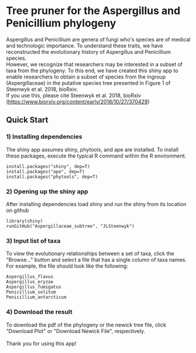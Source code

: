 # Tree pruner for the Aspergillus and Penicillium phylogeny

Aspergillus and Penicillium are genera of fungi who's species are of medical and technologic importance. To understand these traits, we have reconstructed the evolutionary history of Aspergillus and Penicillium species. 
<br />
However, we recognize that researchers may be interested in a subset of taxa from the phylogeny. To this end, we have created this shiny app to enable researchers to obtain a subset of species from the ingroup (Aspergillaceae) in the putative species tree presented in Figure 1 of Steenwyk et al. 2018, bioRxiv.
<br />
If you use this, please cite Steenwyk et al. 2018, bioRxiv (https://www.biorxiv.org/content/early/2018/10/27/370429)

## Quick Start

### 1) Installing dependencies
The shiny app assumes shiny, phytools, and ape are installed. To install these packages, execute the typical R command within the R environment.
~~~~
install.packages("shiny", dep=T)
install.packages("ape", dep=T)
install.packages("phytools", dep=T)
~~~~

### 2) Opening up the shiny app
After installing dependencies load shiny and run the shiny from its location on github
~~~~
library(shiny)
runGitHub("Aspergillaceae_subtree", "JLSteenwyk")
~~~~

### 3) Input list of taxa
To view the evolutionary relationships between a set of taxa, click the "Browse..." button and select a file that has a single column of taxa names. For example, the file should look like the following:
```
Aspergillus_flavus
Aspergillus_oryzae
Aspergillus_fumigatus
Penicillium_solitum
Penicillium_antarcticum
```

### 4) Download the result
To download the pdf of the phylogeny or the newick tree file, click "Download Plot" or "Download Newick File", respectively.
<br /><br />
Thank you for using this app!
